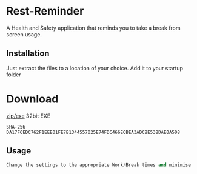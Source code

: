 # Rest-Reminder
A Health and Safety application that reminds you to take a break from screen usage.


## Installation
Just extract the files to a location of your choice. Add it to your startup folder

# Download
[zip/exe](http://thepauladams.com/RestReminder.zip) 32bit EXE


```
SHA-256
DA17F6EDC762F1EEE01FE7B1344557025E74FDC466ECBEA3ADC8E538DAE0A508
```


## Usage
```python
Change the settings to the appropriate Work/Break times and minimise
```
